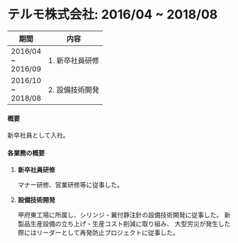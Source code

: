 # テルモ株式会社: 2016/04 ~ 2018/08

| 期間                        | 内容                                   |
| --------------------------- | -------------------------------------- |
| 2016/04<br />~<br />2016/09 | 1. 新卒社員研修 |
| 2016/10<br />~<br />2018/08 | 2. 設備技術開発 |

#### 概要

新卒社員として入社。

#### 各業務の概要

1. **新卒社員研修**

   マナー研修、営業研修等に従事した。

2. **設備技術開発**

   甲府東工場に所属し、シリンジ・翼付静注針の設備技術開発に従事した。
   新製品生産設備の立ち上げ・生産コスト削減に取り組み、
   大型労災が発生した際にはリーダーとして再発防止プロジェクトに従事した。
